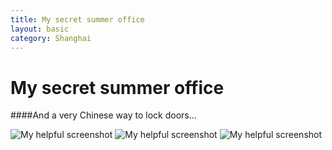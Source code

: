 ```yaml
---
title: My secret summer office
layout: basic
category: Shanghai
---
```



My secret summer office
=======================

####And a very Chinese way to lock doors...

![My helpful screenshot](http://res.cloudinary.com/djfwqxjdx/image/upload/v1412515489/office2_ruuza8.jpg)
![My helpful screenshot](http://res.cloudinary.com/djfwqxjdx/image/upload/v1412587092/office1_ew9kdd.jpg)
![My helpful screenshot](http://res.cloudinary.com/djfwqxjdx/image/upload/v1412587094/office3_iuns8o.jpg)




